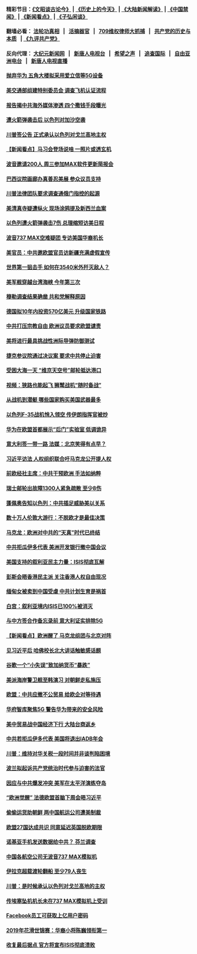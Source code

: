 #### 精彩节目：[《文昭谈古论今》](http://134.209.198.168/wenzhao) | [《历史上的今天》](http://134.209.198.168/today-in-history) | [《大陆新闻解读》](http://134.209.198.168/ntdtv-comedy) | [《中国禁闻》](http://134.209.198.168/ntdtv-news) | [《新闻看点》](http://134.209.198.168/news-insight) | [《子弘闲谈》](http://134.209.198.168/zihongxiantan/) 

  #### 翻墙必看： [法轮功真相](http://134.209.198.168:10000/videos/truth.html) &nbsp;&nbsp;|&nbsp;&nbsp; [活摘器官](http://134.209.198.168:10000/videos/res/Organs/) &nbsp;&nbsp;|&nbsp;&nbsp; [709维权律师大抓捕](http://134.209.198.168:10000/videos/709/) &nbsp;&nbsp;|&nbsp;&nbsp; [共产党的历史与本质](http://134.209.198.168:10000/videos/ccp.html) &nbsp;&nbsp;| [《九评共产党》](http://134.209.198.168:10000/videos/jiuping/) 

#### 反向代理： [大纪元新闻网](http://134.209.198.168:10080/) &nbsp;&nbsp;|&nbsp;&nbsp; [新唐人电视台](http://134.209.198.168:8000/) &nbsp;&nbsp;|&nbsp;&nbsp; [希望之声](http://134.209.198.168:8200/) &nbsp;&nbsp;|&nbsp;&nbsp; [追查国际](http://134.209.198.168:10010/) &nbsp;&nbsp;|&nbsp;&nbsp; [自由亚洲电台](http://134.209.198.168:9800/) &nbsp;&nbsp;|&nbsp;&nbsp; [新唐人电视直播](http://134.209.198.168/) 

#### [抛弃华为 五角大楼拟采用爱立信等5G设备](../pages/nsc418/n11140051.md?t=03260636) 

#### [美交通部组建特别委员会 调查飞机认证流程](../pages/nsc418/n11139656.md?t=03260636) 

#### [报告揭中共海外媒体渗透 四个撒钱手段曝光](../pages/nsc418/n11139646.md?t=03260636) 

#### [遭火箭弹袭击后 以色列对加沙空袭](../pages/nsc418/n11139379.md?t=03260636) 

#### [川普签公告 正式承认以色列对戈兰高地主权](../pages/nsc418/n11139451.md?t=03260636) 

#### [【新闻看点】马习会登场说啥 一照片或透玄机](../pages/nsc418/n11139207.md?t=03260636) 

#### [波音邀请200人 周三参加MAX软件更新简报会](../pages/nsc418/n11138787.md?t=03260636) 

#### [巴西议院画廊办真善忍美展 参众议员支持](../pages/nsc418/n11138636.md?t=03260636) 

#### [川普法律团队要求调查通俄门指控的起源](../pages/nsc418/n11138801.md?t=03260636) 

#### [美清真寺疑遭纵火 现场涂鸦提及新西兰血案](../pages/nsc418/n11138671.md?t=03260636) 

#### [以色列遭火箭弹袭击7伤 总理缩短访美日程](../pages/nsc418/n11138626.md?t=03260636) 

#### [波音737 MAX空难疑团 专访美国华裔机长](../pages/nsc418/n11135735.md?t=03260636) 

#### [美官员：中共邀欧盟官员访新疆充满虚假宣传](../pages/nsc418/n11138299.md?t=03260636) 

#### [世界第一狙击手 如何在3540米外歼灭敌人？](../pages/nsc418/n11138361.md?t=03260636) 

#### [美军舰穿越台湾海峡 今年第三次](../pages/nsc418/n11138053.md?t=03260636) 

#### [穆勒调查结果确凿 共和党解释原因](../pages/nsc418/n11137422.md?t=03260636) 

#### [德国拟10年内投资570亿美元 升级国家铁路](../pages/nsc418/n11137200.md?t=03260636) 

#### [中共打压宗教自由 欧洲议员要求欧盟谴责](../pages/nsc418/n11136994.md?t=03260636) 

#### [美将进行最具挑战性洲际导弹防御测试](../pages/nsc418/n11136684.md?t=03260636) 

#### [捷克参议院通过决议案 要求中共停止迫害](../pages/nsc418/n11136773.md?t=03260636) 

#### [受困大海一天 “维京天空号”邮轮抵达港口](../pages/nsc418/n11136438.md?t=03260636) 

#### [视频：狭路也能起飞 狮鹫战机“随时备战”](../pages/nsc418/n11136265.md?t=03260636) 

#### [从战机到潜艇 哪些国家购买美国武器最多](../pages/nsc418/n11128404.md?t=03260636) 

#### [以色列F-35战机悄入领空 传伊朗指挥官被炒](../pages/nsc418/n11135951.md?t=03260636) 

#### [华为在欧盟首都展示“后门”实验室 低调诡异](../pages/nsc418/n11135419.md?t=03260636) 

#### [意大利签一带一路 法媒：北京笑得有点早？](../pages/nsc418/n11135395.md?t=03260636) 

#### [习近平访法 人权组织联合吁马克龙公开提人权](../pages/nsc418/n11135288.md?t=03260636) 

#### [前欧经社主席：中共干预欧洲 手法如纳粹](../pages/nsc418/n11134687.md?t=03260636) 

#### [瑞士邮轮出故障1300人紧急疏散 至少8伤](../pages/nsc418/n11135318.md?t=03260636) 

#### [蓬佩奥告知以色列：中共插足威胁美以关系](../pages/nsc418/n11135134.md?t=03260636) 

#### [数十万人伦敦大游行：不脱欧才是最佳决策](../pages/nsc418/n11134913.md?t=03260636) 

#### [马克龙：欧洲对中共的“天真”时代已终结](../pages/nsc418/n11134858.md?t=03260636) 

#### [中共拒瓜伊多代表 美洲开发银行撤中国会议](../pages/nsc418/n11134822.md?t=03260636) 

#### [美国支持的叙利亚民主力量：ISIS彻底瓦解](../pages/nsc418/n11134630.md?t=03260636) 

#### [彭斯会晤香港民主派 关注香港人权自由现况](../pages/nsc418/n11134328.md?t=03260636) 

#### [缅甸女被卖到中国受虐 中共计划生育是祸首](../pages/nsc418/n11133069.md?t=03260636) 

#### [白宫：叙利亚境内ISIS已100%被消灭](../pages/nsc418/n11133647.md?t=03260636) 

#### [与中方签合作备忘录前 意大利证实排除5G](../pages/nsc418/n11133704.md?t=03260636) 

#### [【新闻看点】欧洲醒了 马克龙组团与北京对阵](../pages/nsc418/n11132722.md?t=03260636) 

#### [见习近平后 哈佛校长北大讲话触敏感话题](../pages/nsc418/n11133432.md?t=03260636) 

#### [谷歌一个“小失误”致加纳货币“暴跌”](../pages/nsc418/n11133430.md?t=03260636) 

#### [美派海岸警卫舰至韩演习 对朝鲜走私施压](../pages/nsc418/n11133254.md?t=03260636) 

#### [欧盟：中共应撤不公贸易 给欧企对等待遇](../pages/nsc418/n11133082.md?t=03260636) 

#### [华府智库聚焦5G 警告华为带来的安全风险](../pages/nsc418/n11133013.md?t=03260636) 

#### [美中贸易战中国经济下行 大陆台商返乡](../pages/nsc418/n11132887.md?t=03260636) 

#### [中共若拒瓜伊多代表 美国将退出IADB年会](../pages/nsc418/n11132332.md?t=03260636) 

#### [川普：维持对华关税一段时间并非谈判陷困境](../pages/nsc418/n11132531.md?t=03260636) 

#### [波兰拟起诉共产党统治时代参与迫害的法官](../pages/nsc418/n11131918.md?t=03260636) 

#### [因应与中共爆发冲突 美军在太平洋演练夺岛](../pages/nsc418/n11132095.md?t=03260636) 

#### [“欧洲觉醒” 法德欧盟首脑下周会晤习近平](../pages/nsc418/n11131509.md?t=03260636) 

#### [偷偷运货助朝鲜 两中国航运公司遭美制裁](../pages/nsc418/n11130664.md?t=03260636) 

#### [欧盟27国达成共识 同意延迟英国脱欧期限](../pages/nsc418/n11130453.md?t=03260636) 

#### [诺基亚手机发送数据给中共？ 芬兰调查](../pages/nsc418/n11130628.md?t=03260636) 

#### [中国各航空公司无波音737 MAX模拟机](../pages/nsc418/n11130573.md?t=03260636) 

#### [伊拉克超载渡轮翻船 至少79人丧生](../pages/nsc418/n11130641.md?t=03260636) 

#### [川普：是时候承认以色列对戈兰高地的主权](../pages/nsc418/n11130543.md?t=03260636) 

#### [传埃塞坠机机长未在737 MAX模拟机上受训](../pages/nsc418/n11130401.md?t=03260636) 

#### [Facebook员工可获取上亿用户密码](../pages/nsc418/n11130527.md?t=03260636) 

#### [2019年花滑世锦赛：华裔小将陈巍领衔第一](../pages/nsc418/n11130389.md?t=03260636) 

#### [收复最后据点 官方将宣布ISIS彻底溃败](../pages/nsc418/n11130459.md?t=03260636) 

